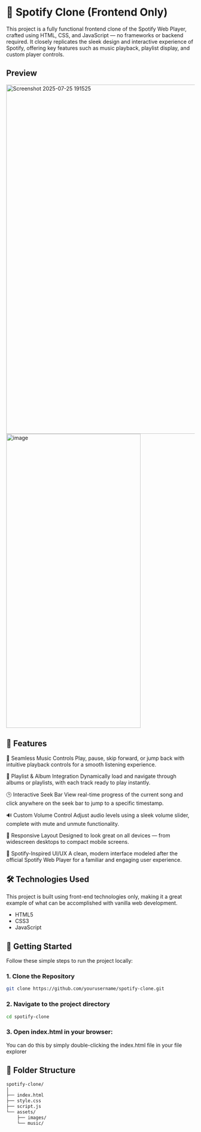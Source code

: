 # 🎵 Spotify Clone (Frontend Only)

This project is a fully functional frontend clone of the Spotify Web Player, crafted using HTML, CSS, and JavaScript — no frameworks or backend required. It closely replicates the sleek design and interactive experience of Spotify, offering key features such as music playback, playlist display, and custom player controls.

## Preview

<img width="1919" height="931" alt="Screenshot 2025-07-25 191525" src="https://github.com/user-attachments/assets/dbcb458b-b2da-4fe9-a22f-8d771789f14a" />

<img width="359" height="784" alt="image" src="https://github.com/user-attachments/assets/644733af-1d97-434a-9a81-d75d65ee0cb7" />








## 🚀 Features

🎵 Seamless Music Controls
Play, pause, skip forward, or jump back with intuitive playback controls for a smooth listening experience.

📁 Playlist & Album Integration
Dynamically load and navigate through albums or playlists, with each track ready to play instantly.

🕒 Interactive Seek Bar
View real-time progress of the current song and click anywhere on the seek bar to jump to a specific timestamp.

🔊 Custom Volume Control
Adjust audio levels using a sleek volume slider, complete with mute and unmute functionality.

📱 Responsive Layout
Designed to look great on all devices — from widescreen desktops to compact mobile screens.

🎨 Spotify-Inspired UI/UX
A clean, modern interface modeled after the official Spotify Web Player for a familiar and engaging user experience.

## 🛠️ Technologies Used

This project is built using front-end technologies only, making it a great example of what can be accomplished with vanilla web development.
- HTML5
- CSS3 
- JavaScript

## 🚀 Getting Started

Follow these simple steps to run the project locally:

### 1. Clone the Repository

```bash
git clone https://github.com/yourusername/spotify-clone.git
```

### 2. Navigate to the project directory
```bash
cd spotify-clone
```
### 3. Open index.html in your browser:

You can do this by simply double-clicking the index.html file in your file explorer

## 📂 Folder Structure
```bash
spotify-clone/
│
├── index.html
├── style.css
├── script.js
└── assets/
    ├── images/
    └── music/
```
